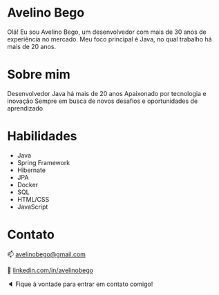# Avelino Bego
Olá! Eu sou Avelino Bego, um desenvolvedor com mais de 30 anos de experiência no mercado. Meu foco principal é Java, no qual trabalho há mais de 20 anos.

# Sobre mim
Desenvolvedor Java há mais de 20 anos
Apaixonado por tecnologia e inovação
Sempre em busca de novos desafios e oportunidades de aprendizado

# Habilidades
- Java
- Spring Framework
- Hibernate
- JPA
- Docker
- SQL
- HTML/CSS
- JavaScript

# Contato

:mailbox: avelinobego@gmail.com

:office: [linkedin.com/in/avelinobego](https://www.linkedin.com/in/avelinobego/)

:speaker: Fique à vontade para entrar em contato comigo!